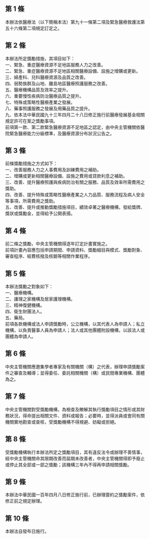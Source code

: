 第 1 條
-------
本辦法依醫療法（以下簡稱本法）第九十一條第二項及緊急醫療救護法第  
五十六條第二項規定訂定之。

第 2 條
-------
本辦法所定獎勵措施，其項目如下：  
一、緊急、重症醫療資源不足地區服務人力之改善。  
二、緊急、重症醫療資源不足地區相關醫療設備、設施之增購或更新。  
三、婦產科、兒科醫療資源及品質之改善。  
四、弱勢族群及山地、離島地區醫療照護服務之改善。  
五、醫療機構品質及效率之提升。  
六、重要慢性疾病防治醫療品質之提升。  
七、特殊或策略性醫療產業之發展。  
八、藥事照護服務之發展及用藥品質之提升。  
九、依本法中華民國九十三年四月二十八日修正施行前醫療發展基金相關  
    規定許可在案之獎勵事項。  
前項第一款、第二款緊急醫療資源不足地區之認定，由中央主管機關依醫  
院緊急醫療能力分級標準，及醫療資源分布狀況公告之。

第 3 條
-------
前條獎勵措施之方式如下：  
一、改善服務人力之人事費用及訓練費用之補助。  
二、增購或更新相關醫療設備、設施之費用或貸款利息之補助。  
三、改善、提升醫療照護與疾病防治有關之服務、品質及效率所需費用之  
    獎助。  
四、改善、提升特殊或策略性醫療產業之人力品質、服務流程及病人安全  
    等事項，所需費用之獎助。  
五、改善、提升或推動獎勵措施項目，績效卓著之醫療機構，發給獎牌、  
    獎狀或獎勵金，並得給予公開表揚。

第 4 條
-------
前二條之獎勵，中央主管機關得逐年訂定計畫實施之。  
前項計畫內容應包括申請期間、申請資料、獎勵細目與模式、獎勵對象、  
審查程序、經費核撥及核銷等相關作業程序。

第 5 條
-------
本辦法獎勵之對象如下：  
一、醫療機構。  
二、護理之家機構及居家護理機構。  
三、精神復健機構。  
四、衛生財團法人。  
五、藥局。  
前項各款機構或法人申請獎勵時，公立機構，以其代表人為申請人；私立  
機構，以負責醫事人員為申請人；法人或其他團體附設機構，以該法人或  
團體為申請人。

第 6 條
-------
中央主管機關應邀集學者專家及有關機關（構）之代表，辦理申請獎勵案  
件之審查及輔導；並得委任、委託相關機關（構）或民間專業機構、團體  
為之。

第 7 條
-------
中央主管機關對受獎勵機構，為檢查及瞭解其執行獎勵項目之情形或其財  
務狀況，得命提出相關文件、資料或報告；必要時，並得派員或會同有關  
機關實地勘查或查核，受獎勵機構不得規避、妨礙或拒絕。

第 8 條
-------
受獎勵機構執行本辦法所定之獎勵項目，其有違反法令或辦理不善情事，  
經中央主管機關命其限期改善而屆期未改善者，中央主管機關得即予廢止  
或停止其全部或一部之獎勵；該機構三年內不得再申請相關獎勵。

第 9 條
-------
本辦法中華民國一百年四月八日修正施行前，已辦理簽約之獎勵案件，依  
修正前之規定辦理。

第 10 條
--------
本辦法自發布日施行。

